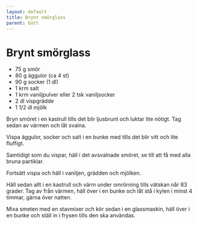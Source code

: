 ```yaml
---
layout: default
title: Brynt smörglass
parent: Gott
---
```

# Brynt smörglass

- 75 g smör
- 80 g äggulor (ca 4 st)
- 90 g socker (1 dl)
- 1 krm salt
- 1 krm vaniljpulver eller 2 tsk vaniljsocker
- 2 dl vispgrädde
- 1 1/2 dl mjölk


Bryn smöret i en kastrull tills det blir ljusbrunt och luktar lite nötigt. Tag sedan av
värmen och låt svalna.

Vispa äggulor, socker och salt i en bunke med tills det blir vitt och lite fluffigt.

Samtidigt som du vispar, häll i det avsvalnade smöret, se till att få med alla bruna
partiklar.

Fortsätt vispa och häll i vaniljen, grädden och mjölken.

Häll sedan allt i en kastrull och värm under omrörning tills vätskan når 83 grader. Tag av
från värmen, häll över i en bunke och låt stå i kylen i minst 4 timmar, gärna över natten. 

Mixa smeten med en stavmixer och kör sedan i en glassmaskin, häll över i en bunke och
ställ in i frysen tills den ska användas. 
